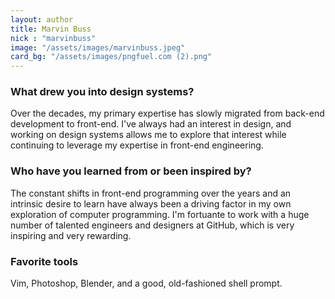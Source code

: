```yaml
---
layout: author
title: Marvin Buss
nick : "marvinbuss"
image: "/assets/images/marvinbuss.jpeg"
card_bg: "/assets/images/pngfuel.com (2).png"
---
```


### What drew you into design systems?

Over the decades, my primary expertise has slowly migrated from back-end development to front-end. I've always had an interest in design, and working on design systems allows me to explore that interest while continuing to leverage my expertise in front-end engineering.

### Who have you learned from or been inspired by?

The constant shifts in front-end programming over the years and an intrinsic desire to learn have always been a driving factor in my own exploration of computer programming. I'm fortuante to work with a huge number of talented engineers and designers at GitHub, which is very inspiring and very rewarding.

### Favorite tools

Vim, Photoshop, Blender, and a good, old-fashioned shell prompt.